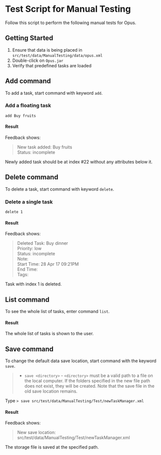 # Test Script for Manual Testing

Follow this script to perform the following manual tests for Opus.

## Getting Started

1. Ensure that data is being placed in `src/test/data/ManualTesting/data/opus.xml`
2. Double-click on `Opus.jar`
3. Verify that predefined tasks are loaded

## Add command

To add a task, start command with keyword `add`.

### Add a floating task

`add Buy fruits`

#### Result

Feedback shows:

> New task added: Buy fruits<br/>
> Status: incomplete

Newly added task should be at index #22 without any attributes below it.

## Delete command

To delete a task, start command with keyword `delete`.

### Delete a single task

`delete 1`

#### Result

Feedback shows:

> Deleted Task: Buy dinner<br/>
> Priority: low<br/>
> Status: incomplete<br/>
> Note:<br/>
> Start Time: 28 Apr 17 09:21PM<br/>
> End Time:<br/>
> Tags:

Task with index 1 is deleted.

## List command
To see the whole list of tasks, enter command `list`.

#### Result

The whole list of tasks is shown to the user.

## Save command
To change the default data save location, start command with the keyword `save`.

>* `save <directory>` - `<directory>` must be a valid path to a file on the local computer. If the folders specified in the new file path does not exist, they will be created. Note that the save file in the old save location remains.

Type `> save src/test/data/ManualTesting/Test/newTaskManager.xml`

#### Result

Feedback shows:

> New save location: src/test/data/ManualTesting/Test/newTaskManager.xml

The storage file is saved at the specified path.
